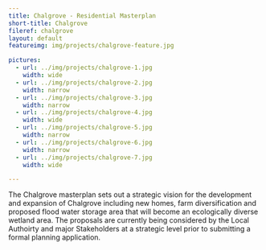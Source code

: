 ```yaml
---
title: Chalgrove - Residential Masterplan
short-title: Chalgrove
fileref: chalgrove
layout: default
featureimg: img/projects/chalgrove-feature.jpg

pictures:
  - url: ../img/projects/chalgrove-1.jpg
    width: wide
  - url: ../img/projects/chalgrove-2.jpg
    width: narrow
  - url: ../img/projects/chalgrove-3.jpg
    width: narrow
  - url: ../img/projects/chalgrove-4.jpg
    width: wide
  - url: ../img/projects/chalgrove-5.jpg
    width: narrow
  - url: ../img/projects/chalgrove-6.jpg
    width: narrow
  - url: ../img/projects/chalgrove-7.jpg
    width: wide

---
```


The Chalgrove masterplan sets out a strategic vision for the development and expansion of Chalgrove including new homes, farm diversification and proposed flood water storage area that will become an ecologically diverse wetland area.
The proposals are currently being considered by the Local Authoirty and major Stakeholders at a strategic level prior to submitting a formal planning application.